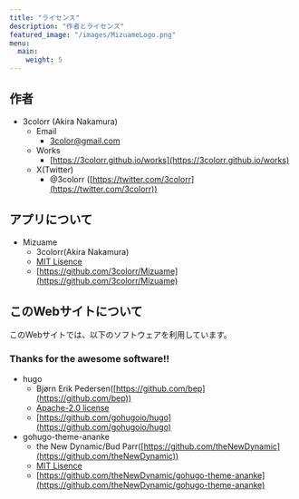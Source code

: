 ```yaml
---
title: "ライセンス"
description: "作者とライセンス"
featured_image: "/images/MizuameLogo.png"
menu:
  main:
    weight: 5
---
```

## 作者
- 3colorr (Akira Nakamura)
  - Email
    - 3color@gmail.com
  - Works
    - [https://3colorr.github.io/works](https://3colorr.github.io/works)
  - X(Twitter)
    - @3colorr ([https://twitter.com/3colorr](https://twitter.com/3colorr))

## アプリについて
- Mizuame
  - 3colorr(Akira Nakamura)
  - [MIT Lisence](https://github.com/3colorr/Mizuame/blob/main/LICENSE)
  - [https://github.com/3colorr/Mizuame](https://github.com/3colorr/Mizuame)

## このWebサイトについて
このWebサイトでは、以下のソフトウェアを利用しています。
### Thanks for the awesome software!!
- hugo
  - Bjørn Erik Pedersen([https://github.com/bep](https://github.com/bep))
  - [Apache-2.0 license](https://github.com/gohugoio/hugo/blob/master/LICENSE)
  - [https://github.com/gohugoio/hugo](https://github.com/gohugoio/hugo) 
- gohugo-theme-ananke
  - the New Dynamic/Bud Parr([https://github.com/theNewDynamic](https://github.com/theNewDynamic))
  - [MIT Lisence](https://github.com/theNewDynamic/gohugo-theme-ananke/blob/master/LICENSE.md)
  - [https://github.com/theNewDynamic/gohugo-theme-ananke](https://github.com/theNewDynamic/gohugo-theme-ananke)
